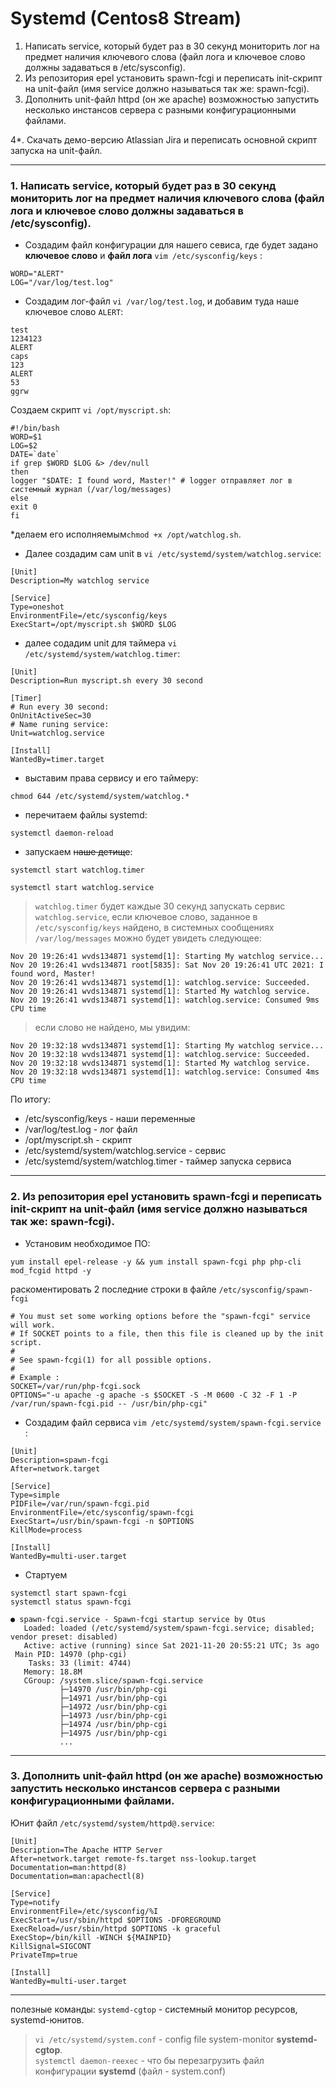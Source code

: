 # Systemd (Centos8 Stream)

1. Написать service, который будет раз в 30 секунд мониторить лог на предмет наличия ключевого слова (файл лога и ключевое слово должны задаваться в /etc/sysconfig).
2. Из репозитория epel установить spawn-fcgi и переписать init-скрипт на unit-файл (имя service должно называться так же: spawn-fcgi).
3. Дополнить unit-файл httpd (он же apache) возможностью запустить несколько инстансов сервера с разными конфигурационными файлами.  

4*. Скачать демо-версию Atlassian Jira и переписать основной скрипт запуска на unit-файл.

---

### 1. Написать service, который будет раз в 30 секунд мониторить лог на предмет наличия ключевого слова (файл лога и ключевое слово должны задаваться в /etc/sysconfig).




- Создадим файл конфигурации для нашего севиса, где будет задано __ключевое слово__ и __файл лога__ ```vim /etc/sysconfig/keys``` :

```
WORD="ALERT"
LOG="/var/log/test.log" 
```

- Создадим лог-файл ```vi /var/log/test.log```, и добавим туда наше ключевое слово ```ALERT```:

```
test
1234123
ALERT
caps
123
ALERT
53
ggrw
```

Создаем скрипт ```vi /opt/myscript.sh```:

```
#!/bin/bash
WORD=$1
LOG=$2
DATE=`date`
if grep $WORD $LOG &> /dev/null
then
logger "$DATE: I found word, Master!" # logger отправляет лог в системный журнал (/var/log/messages)
else
exit 0
fi
```

*делаем его исполняемым```chmod +x /opt/watchlog.sh```.

- Далее создадим сам unit в ```vi /etc/systemd/system/watchlog.service```: 

```
[Unit]
Description=My watchlog service

[Service]
Type=oneshot
EnvironmentFile=/etc/sysconfig/keys
ExecStart=/opt/myscript.sh $WORD $LOG
```

- далее содадим unit для таймера ```vi /etc/systemd/system/watchlog.timer```:

```
[Unit]
Description=Run myscript.sh every 30 second

[Timer]
# Run every 30 second:
OnUnitActiveSec=30
# Name runing service:
Unit=watchlog.service

[Install]
WantedBy=timer.target
```

- выставим права сервису и его таймеру:

```
chmod 644 /etc/systemd/system/watchlog.*
```

- перечитаем файлы systemd: 

```
systemctl daemon-reload
```

- запускаем ~~наше детище~~: 
```
systemctl start watchlog.timer
``` 

```
systemctl start watchlog.service
```

> ```watchlog.timer``` будет каждые 30 секунд запускать сервис  ```watchlog.service```, если ключевое слово, заданное в ```/etc/sysconfig/keys``` найдено, в системных сообщениях ```/var/log/messages``` можно будет увидеть следующее:

```
Nov 20 19:26:41 wvds134871 systemd[1]: Starting My watchlog service...
Nov 20 19:26:41 wvds134871 root[5835]: Sat Nov 20 19:26:41 UTC 2021: I found word, Master!
Nov 20 19:26:41 wvds134871 systemd[1]: watchlog.service: Succeeded.
Nov 20 19:26:41 wvds134871 systemd[1]: Started My watchlog service.
Nov 20 19:26:41 wvds134871 systemd[1]: watchlog.service: Consumed 9ms CPU time
```

>если слово не найдено, мы увидим:

```
Nov 20 19:32:18 wvds134871 systemd[1]: Starting My watchlog service...
Nov 20 19:32:18 wvds134871 systemd[1]: watchlog.service: Succeeded.
Nov 20 19:32:18 wvds134871 systemd[1]: Started My watchlog service.
Nov 20 19:32:18 wvds134871 systemd[1]: watchlog.service: Consumed 4ms CPU time
```

По итогу:
* /etc/sysconfig/keys - наши переменные
* /var/log/test.log - лог файл
* /opt/myscript.sh - скрипт
* /etc/systemd/system/watchlog.service - сервис
* /etc/systemd/system/watchlog.timer - таймер запуска сервиса
---

### 2. Из репозитория epel установить spawn-fcgi и переписать init-скрипт на unit-файл (имя service должно называться так же: spawn-fcgi).

- Установим необходимое ПО:
```
yum install epel-release -y && yum install spawn-fcgi php php-cli mod_fcgid httpd -y
```
раскоментировать 2 последние строки в файле 
```/etc/sysconfig/spawn-fcgi```  

```
# You must set some working options before the "spawn-fcgi" service will work.
# If SOCKET points to a file, then this file is cleaned up by the init script.
#
# See spawn-fcgi(1) for all possible options.
#
# Example :
SOCKET=/var/run/php-fcgi.sock
OPTIONS="-u apache -g apache -s $SOCKET -S -M 0600 -C 32 -F 1 -P /var/run/spawn-fcgi.pid -- /usr/bin/php-cgi"
```

- Создадим файл сервиса
``` vim /etc/systemd/system/spawn-fcgi.service ``` :

```
[Unit]
Description=spawn-fcgi
After=network.target

[Service]
Type=simple
PIDFile=/var/run/spawn-fcgi.pid
EnvironmentFile=/etc/sysconfig/spawn-fcgi
ExecStart=/usr/bin/spawn-fcgi -n $OPTIONS
KillMode=process

[Install]
WantedBy=multi-user.target
```

- Стартуем
```
systemctl start spawn-fcgi
systemctl status spawn-fcgi
```

```
● spawn-fcgi.service - Spawn-fcgi startup service by Otus
   Loaded: loaded (/etc/systemd/system/spawn-fcgi.service; disabled; vendor preset: disabled)
   Active: active (running) since Sat 2021-11-20 20:55:21 UTC; 3s ago
 Main PID: 14970 (php-cgi)
    Tasks: 33 (limit: 4744)
   Memory: 18.8M
   CGroup: /system.slice/spawn-fcgi.service
           ├─14970 /usr/bin/php-cgi
           ├─14971 /usr/bin/php-cgi
           ├─14972 /usr/bin/php-cgi
           ├─14973 /usr/bin/php-cgi
           ├─14974 /usr/bin/php-cgi
           ├─14975 /usr/bin/php-cgi
           ...
```
---
### 3. Дополнить unit-файл httpd (он же apache) возможностью запустить несколько инстансов сервера с разными конфигурационными файлами. 

Юнит файл ``` /etc/systemd/system/httpd@.service ```:

```
[Unit]
Description=The Apache HTTP Server
After=network.target remote-fs.target nss-lookup.target
Documentation=man:httpd(8)
Documentation=man:apachectl(8)

[Service]
Type=notify
EnvironmentFile=/etc/sysconfig/%I
ExecStart=/usr/sbin/httpd $OPTIONS -DFOREGROUND
ExecReload=/usr/sbin/httpd $OPTIONS -k graceful
ExecStop=/bin/kill -WINCH ${MAINPID}
KillSignal=SIGCONT
PrivateTmp=true

[Install]
WantedBy=multi-user.target
```

---
полезные команды:
```systemd-cgtop``` - системный монитор ресурсов, systemd-юнитов.
> ```vi /etc/systemd/system.conf``` - config file system-monitor __systemd-cgtop__.  
> ```systemctl daemon-reexec``` - что бы перезагрузить файл конфигурации __systemd__ (файл - system.conf)

